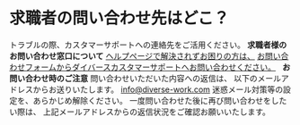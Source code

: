 # 求職者の問い合わせ先はどこ？
トラブルの際、カスタマーサポートへの連絡先をご活用ください。
**求職者様のお問い合わせ窓口について**
[ヘルプページで解決されずお困りの方は、](/contacts/new)
[お問い合わせフォームからダイバースカスタマーサポートへお問い合わせください。](/contacts/new)
 
**お問い合わせ時のご注意**
問い合わせいただいた内容への返信は、
以下のメールアドレスからお送りいたします。
[info@diverse-work.com](info@diverse-work.com)
迷惑メール対策等の設定を、あらかじめ解除ください。
一度問い合わせた後に再び問い合わせをしたい際は、
上記メールアドレスからの返信状況をご確認お願いいたします。